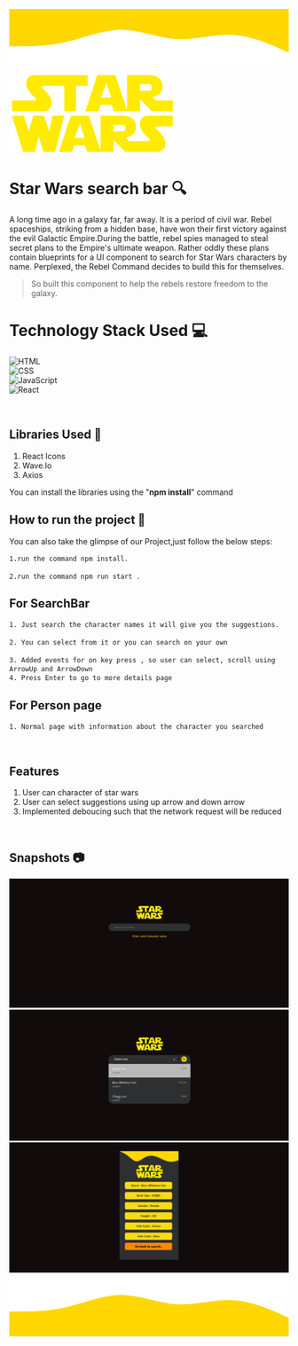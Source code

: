 <img  src="https://github.com/ManishRaghavan/StarWars/blob/master/designs/wave.svg" alt="star wars logo"/>

<br/>
<img  width="300px" src="https://github.com/ManishRaghavan/StarWars/blob/master/src/pages/Home/star-wars-logo.png" alt="star wars logo"/>

# Star Wars search bar 🔍
A long time ago in a galaxy far, far away. It is a period of civil war. Rebel spaceships, striking from a hidden base, have won their first victory against the evil Galactic Empire.During the battle, rebel spies managed to steal secret plans to the Empire's ultimate weapon. Rather oddly these plans contain blueprints for a UI component to search for Star Wars characters by name. Perplexed, the Rebel Command decides to build this for themselves.

> So  built this component to help the rebels restore freedom to the galaxy.

# Technology Stack Used 💻

![HTML](https://img.shields.io/badge/html5%20-%23E34F26.svg?&style=for-the-badge&logo=html5&logoColor=white)&nbsp;
<br/>
![CSS](https://img.shields.io/badge/css3%20-%231572B6.svg?&style=for-the-badge&logo=css3&logoColor=white)&nbsp;
<br/>
![JavaScript](https://img.shields.io/badge/javascript%20-%23323330.svg?&style=for-the-badge&logo=javascript&logoColor=%23F7DF1E)&nbsp;
<br/>
![React](https://img.shields.io/badge/react%20-%2320232a.svg?&style=for-the-badge&logo=react&logoColor=%2361DAFB)&nbsp;

<br>

## Libraries Used 🌟

1. React Icons
2. Wave.Io
3. Axios

You can install the libraries using the "**npm install**" command
<br>

## How to run the project 📑

You can also take the glimpse of our Project,just follow the below steps:

    1.run the command npm install.

    2.run the command npm run start .

## For SearchBar

    1. Just search the character names it will give you the suggestions.

    2. You can select from it or you can search on your own

    3. Added events for on key press , so user can select, scroll using ArrowUp and ArrowDown
    4. Press Enter to go to more details page
## For Person page

    1. Normal page with information about the character you searched

<br>

## Features

1. User can character of star wars
2. User can select suggestions using up arrow and down arrow
3. Implemented deboucing such that the network request will be reduced

<br>

## Snapshots 📷
<img  src="https://github.com/ManishRaghavan/StarWars/blob/master/designs/snapshot1.png" alt="star wars logo"/>
<br/>
<img  src="https://github.com/ManishRaghavan/StarWars/blob/master/designs/snapshot2.png" alt="star wars logo"/>
<br/>
<img  src="https://github.com/ManishRaghavan/StarWars/blob/master/designs/snapshot3.png" alt="star wars logo"/>
<br>



<img   src="https://github.com/ManishRaghavan/StarWars/blob/master/designs/wave_down.svg" alt="star wars logo"/>
